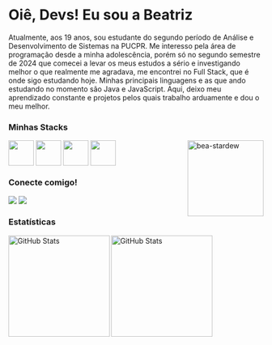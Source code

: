<h1> Oiê, Devs! Eu sou a Beatriz</h1>

Atualmente, aos 19 anos, sou estudante do segundo período de Análise e Desenvolvimento de Sistemas na PUCPR. Me interesso pela área de programação desde a minha adolescência, porém só no segundo semestre de 2024 que comecei a levar os meus estudos a sério e investigando melhor o que realmente me agradava, me encontrei no Full Stack, que é onde sigo estudando hoje. Minhas principais linguagens e as que ando estudando no momento são Java e JavaScript. Aqui, deixo meu aprendizado constante e projetos pelos quais trabalho arduamente e dou o meu melhor.

### Minhas Stacks
<div>
  <img align="center" height="50" width="50" src="https://cdn.jsdelivr.net/gh/devicons/devicon@latest/icons/java/java-original.svg" />
  <img align="center" height="50" width="50" src="https://cdn.jsdelivr.net/gh/devicons/devicon@latest/icons/javascript/javascript-plain.svg" />
  <img align="center" height="50" width="50" src="https://cdn.jsdelivr.net/gh/devicons/devicon@latest/icons/css3/css3-original.svg" />
  <img align="center" height="50" width="50" src="https://cdn.jsdelivr.net/gh/devicons/devicon@latest/icons/nodejs/nodejs-original-wordmark.svg" />
  <img align="right" height="150" width="150" alt="bea-stardew" src="https://cdn.discordapp.com/attachments/954471550155907095/1394804656269426839/Design_sem_nome.gif?ex=68782490&is=6876d310&hm=c69f99b4ca167f1700f8bda130250cf4f477d213652239722d32a8373eaf501e&"/>
</div>

### Conecte comigo!
<div>
  <a href = "mailto:biawandekoken905@gmail.com"><img src="https://img.shields.io/badge/-Gmail-%23333?style=for-the-badge&logo=gmail&logoColor=pink" target="_blank"></a>
  <a href="https://www.linkedin.com/in/beatlls" target="_blank"><img src="https://img.shields.io/badge/-LinkedIn-%230077B5?style=for-the-badge&logo=linkedin&logoColor=white" target="_blank"></a> 
</div>

### Estatísticas
<img
      align="left"
      alt="GitHub Stats"
      height="200"
      src="https://github-readme-stats.vercel.app/api?username=beatlls&show_icons=true&theme=dracula&include_all_commits=true&locale=pt-br"
  />
<img
      align="left"
      alt="GitHub Stats"
      height="200"
      src="https://github-readme-stats.vercel.app/api/top-langs/?username=beatlls&theme=dracula&locale=pt-br&layout-compact"
  />
